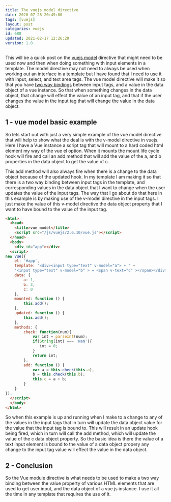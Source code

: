 ```yaml
---
title: The vuejs model directive
date: 2020-07-28 20:49:00
tags: [vuejs]
layout: post
categories: vuejs
id: 688
updated: 2021-02-17 12:26:29
version: 1.8
---
```


This will be a quick post on the [vuejs model](https://vuejs.org/v2/api/#v-model) directive that might need to be used now and then when doing something with input elements in a template. The model directive may not need to always be used when working out an interface in a template but I have found that I need to use it with input, select, and text area tags. The vue model directive will make it so that you have [two way bindings](https://vuejs.org/v2/guide/forms.html) between input tags, and a value in the data object of a vue instance. So that when something changes in the data object, that change will effect the value of an input tag, and that if the user changes the value in the input tag that will change the value in the data object.

<!-- more -->

## 1 - vue model basic example

So lets start out with just a very simple example of the vue model directive that will help to show what the deal is with the v-model directive in vuejs. Here I have a Vue instance a script tag that will mount to a hard coded html element my way of the vue el option. When it mounts the mount life cycle hook will fire and call an add method that will add the value of the a, and b properties in the data object to get the value of c. 

This add method will also always fire when there is a change to the data object because of the updated hook. In my template I am making it so that there is a two way binding between input tags in the template, and corresponding values in the data object that I want to change when the user updates the value of the input tags. The way that I go about do that here in this example is by making use of the v-model directive in the input tags. I just make the value of this v-model directive the data object property that I want to have bound to the value of the input tag.

```html
<html>
  <head>
    <title>vue model</title>
    <script src="/js/vuejs/2.6.10/vue.js"></script>
  </head>
  <body>
    <div id="app"></div>
  <script>
new Vue({
    el: '#app',
    template: '<div><input type="text" v-model="a"> + ' +
    '<input type="text" v-model="b" > = <span v-text="c" ></span></div>',
    data: {
        a: 1,
        b: 3,
        c: 0
    },
    mounted: function () {
        this.add();
    },
    updated: function () {
        this.add();
    },
    methods: {
        check: function(num){
            var int = parseInt(num);
            if(String(int) === 'NaN'){
               int = 0;
            }
            return int;
        },
        add: function () {
            var a = this.check(this.a),
            b = this.check(this.b);
            this.c = a + b;
        }
    }
});
  </script>
  </body>
</html>
```

So when this example is up and running when I make to a change to any of the values in the input tags that in turn will update the data object value for the value that the input tag is bound to. This will result in an update hook being fired, which in turn will call the add method, which will update the value of the c data object property. So the basic idea is there the value of a text input element is bound to the value of a data object propery any change to the input tag value will effect the value in the data object.

## 2 - Conclusion

So the Vue module directive is what needs to be used to make a two way binding between the value property of various HTML elements that are used to get user input, and the data object of a vue.js instance. I use it all the time in any template that requires the use of it.
